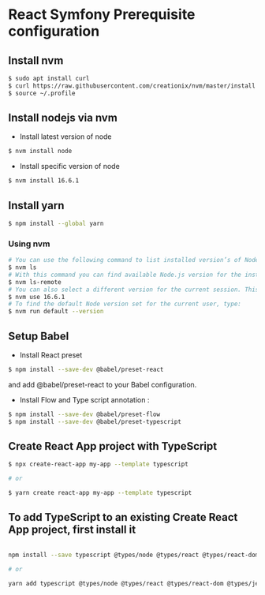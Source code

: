 
# React Symfony Prerequisite configuration

## Install nvm
```bash
$ sudo apt install curl
$ curl https://raw.githubusercontent.com/creationix/nvm/master/install.sh | bash  
$ source ~/.profile 
```

## Install nodejs via nvm
- Install latest version of node
```bash
$ nvm install node 
```
- Install specific version of node
```bash
$ nvm install 16.6.1
```

## Install yarn
```bash
$ npm install --global yarn
```

### Using nvm
```bash
# You can use the following command to list installed version’s of Node for the current user.
$ nvm ls 
# With this command you can find available Node.js version for the installation.
$ nvm ls-remote 
# You can also select a different version for the current session. This will be current active version for current shell only.
$ nvm use 16.6.1 
# To find the default Node version set for the current user, type:
$ nvm run default --version 
```
## Setup Babel
- Install React preset
```bash
$ npm install --save-dev @babel/preset-react
```
and add @babel/preset-react to your Babel configuration.
- Install Flow and Type script annotation :
```bash
$ npm install --save-dev @babel/preset-flow
$ npm install --save-dev @babel/preset-typescript

```
##  Create React App project with TypeScript
```bash
$ npx create-react-app my-app --template typescript

# or

$ yarn create react-app my-app --template typescript
```


## To add TypeScript to an existing Create React App project, first install it
```bash

npm install --save typescript @types/node @types/react @types/react-dom @types/jest

# or

yarn add typescript @types/node @types/react @types/react-dom @types/jest

```
